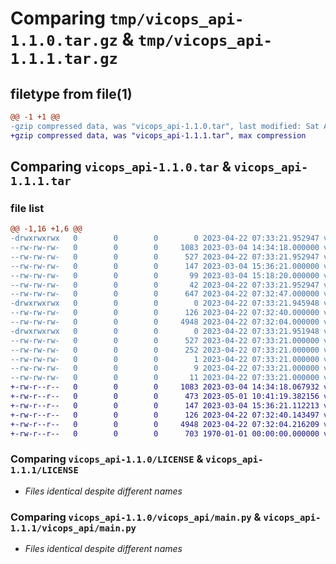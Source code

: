 # Comparing `tmp/vicops_api-1.1.0.tar.gz` & `tmp/vicops_api-1.1.1.tar.gz`

## filetype from file(1)

```diff
@@ -1 +1 @@
-gzip compressed data, was "vicops_api-1.1.0.tar", last modified: Sat Apr 22 07:33:21 2023, max compression
+gzip compressed data, was "vicops_api-1.1.1.tar", max compression
```

## Comparing `vicops_api-1.1.0.tar` & `vicops_api-1.1.1.tar`

### file list

```diff
@@ -1,16 +1,6 @@
-drwxrwxrwx   0        0        0        0 2023-04-22 07:33:21.952947 vicops_api-1.1.0/
--rw-rw-rw-   0        0        0     1083 2023-03-04 14:34:18.000000 vicops_api-1.1.0/LICENSE
--rw-rw-rw-   0        0        0      527 2023-04-22 07:33:21.952947 vicops_api-1.1.0/PKG-INFO
--rw-rw-rw-   0        0        0      147 2023-03-04 15:36:21.000000 vicops_api-1.1.0/README.md
--rw-rw-rw-   0        0        0       99 2023-03-04 15:18:20.000000 vicops_api-1.1.0/pyproject.toml
--rw-rw-rw-   0        0        0       42 2023-04-22 07:33:21.952947 vicops_api-1.1.0/setup.cfg
--rw-rw-rw-   0        0        0      647 2023-04-22 07:32:47.000000 vicops_api-1.1.0/setup.py
-drwxrwxrwx   0        0        0        0 2023-04-22 07:33:21.945948 vicops_api-1.1.0/vicops_api/
--rw-rw-rw-   0        0        0      126 2023-04-22 07:32:40.000000 vicops_api-1.1.0/vicops_api/__init__.py
--rw-rw-rw-   0        0        0     4948 2023-04-22 07:32:04.000000 vicops_api-1.1.0/vicops_api/main.py
-drwxrwxrwx   0        0        0        0 2023-04-22 07:33:21.951948 vicops_api-1.1.0/vicops_api.egg-info/
--rw-rw-rw-   0        0        0      527 2023-04-22 07:33:21.000000 vicops_api-1.1.0/vicops_api.egg-info/PKG-INFO
--rw-rw-rw-   0        0        0      252 2023-04-22 07:33:21.000000 vicops_api-1.1.0/vicops_api.egg-info/SOURCES.txt
--rw-rw-rw-   0        0        0        1 2023-04-22 07:33:21.000000 vicops_api-1.1.0/vicops_api.egg-info/dependency_links.txt
--rw-rw-rw-   0        0        0        9 2023-04-22 07:33:21.000000 vicops_api-1.1.0/vicops_api.egg-info/requires.txt
--rw-rw-rw-   0        0        0       11 2023-04-22 07:33:21.000000 vicops_api-1.1.0/vicops_api.egg-info/top_level.txt
+-rw-r--r--   0        0        0     1083 2023-03-04 14:34:18.067932 vicops_api-1.1.1/LICENSE
+-rw-r--r--   0        0        0      473 2023-05-01 10:41:19.382156 vicops_api-1.1.1/pyproject.toml
+-rw-r--r--   0        0        0      147 2023-03-04 15:36:21.112213 vicops_api-1.1.1/README.md
+-rw-r--r--   0        0        0      126 2023-04-22 07:32:40.143497 vicops_api-1.1.1/vicops_api/__init__.py
+-rw-r--r--   0        0        0     4948 2023-04-22 07:32:04.216209 vicops_api-1.1.1/vicops_api/main.py
+-rw-r--r--   0        0        0      703 1970-01-01 00:00:00.000000 vicops_api-1.1.1/PKG-INFO
```

### Comparing `vicops_api-1.1.0/LICENSE` & `vicops_api-1.1.1/LICENSE`

 * *Files identical despite different names*

### Comparing `vicops_api-1.1.0/vicops_api/main.py` & `vicops_api-1.1.1/vicops_api/main.py`

 * *Files identical despite different names*

